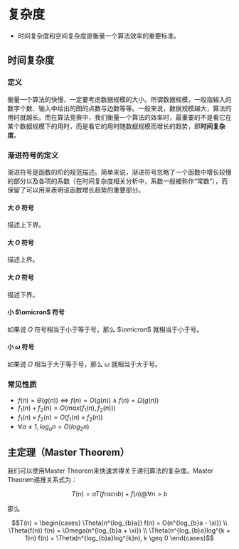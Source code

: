 # 复杂度

- 时间复杂度和空间复杂度是衡量一个算法效率的重要标准。

## 时间复杂度

### 定义

衡量一个算法的快慢，一定要考虑数据规模的大小。所谓数据规模，一般指输入的数字个数、输入中给出的图的点数与边数等等。一般来说，数据规模越大，算法的用时就越长。而在算法竞赛中，我们衡量一个算法的效率时，最重要的不是看它在某个数据规模下的用时，而是看它的用时随数据规模而增长的趋势，即**时间复杂度**。

### 渐进符号的定义

渐进符号是函数的阶的规范描述。简单来说，渐进符号忽略了一个函数中增长较慢的部分以及各项的系数（在时间复杂度相关分析中，系数一般被称作“常数”），而保留了可以用来表明该函数增长趋势的重要部分。

#### 大 $\Theta$ 符号

描述上下界。

#### 大 $O$ 符号

描述上界。

#### 大 $\Omega$ 符号

描述下界。

#### 小 $\omicron$ 符号

如果说 $O$ 符号相当于小于等于号，那么 $\omicron$ 就相当于小于号。

#### 小 $\omega$ 符号

如果说 $\Omega$ 相当于大于等于号，那么 $\omega$ 就相当于大于号。

### 常见性质

- $f(n) = \Theta(g(n)) \iff f(n) = O(g(n)) \land f(n) = \Omega(g(n))$
- $f_1(n) + f_2(n) = O(max(f_1(n), f_2(n)))$
- $f_1(n) \times f_2(n) = O(f_1(n) \times f_2(n))$
- $\forall a \not= 1, log_{a}n = O(log_2 n)$

## 主定理（Master Theorem）

我们可以使用Master Theorem来快速求得关于递归算法的复杂度。Master Theorem递推关系式为：

 $$T(n) = aT(frac{n}{b}) + f(n) @ \forall n > b$$
 
 那么
 
 $$T(n) = \begin{cases} \Theta(n^{log_{b}a}) f(n) = O(n^{log_{b}a - \xi}) \\ \Theta(f(n)) f(n) = \Omega(n^{log_{b}a + \xi}) \\ \Theta(n^{log_{b}a}log^{k + 1}n) f(n) = \Theta(n^{log_{b}a}log^{k}n), k \geq 0 \end{cases}$$
 
 
